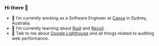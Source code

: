 ### Hi there 👋

- 🔭 I’m currently working as a Software Engineer at [Canva](https://www.canva.com/) in Sydney, Australia.
- 🌱 I’m currently learning about [Rust](https://www.rust-lang.org/) and [Recoil](https://github.com/facebookexperimental/Recoil).
- 💬 Talk to me about [Google Lighthouse](https://github.com/GoogleChrome/lighthouse) and all things related to auditing web performance.

<!--
**stephenyu/stephenyu** is a ✨ _special_ ✨ repository because its `README.md` (this file) appears on your GitHub profile.

Here are some ideas to get you started:

- 🔭 I’m currently working on ...
- 🌱 I’m currently learning ...
- 👯 I’m looking to collaborate on ...
- 🤔 I’m looking for help with ...
- 💬 Ask me about ...
- 📫 How to reach me: ...
- 😄 Pronouns: ...
- ⚡ Fun fact: ...
-->
